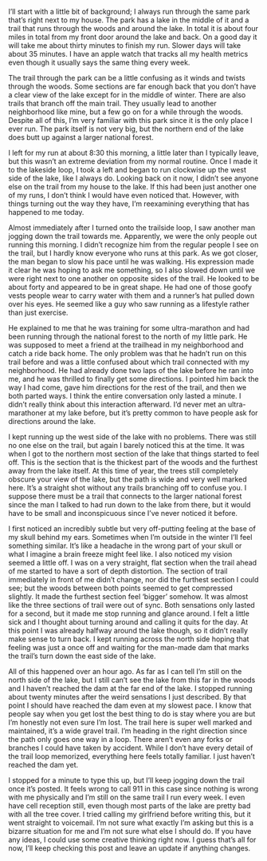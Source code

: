 I’ll start with a little bit of background; I always run through the same park that’s right next to my house. The park has a lake in the middle of it and a trail that runs through the woods and around the lake. In total it is about four miles in total from my front door around the lake and back. On a good day it will take me about thirty minutes to finish my run. Slower days will take about 35 minutes. I have an apple watch that tracks all my health metrics even though it usually says the same thing every week. 

The trail through the park can be a little confusing as it winds and twists through the woods. Some sections are far enough back that you don’t have a clear view of the lake except for in the middle of winter. There are also trails that branch off the main trail. They usually lead to another neighborhood like mine, but a few go on for a while through the woods.  Despite all of this, I’m very familiar with this park since it is the only place I ever run. The park itself is not very big, but the northern end of the lake does butt up against a larger national forest.

I left for my run at about 8:30 this morning, a little later than I typically leave, but this wasn’t an extreme deviation from my normal routine. Once I made it to the lakeside loop, I took a left and began to run clockwise up the west side of the lake, like I always do. Looking back on it now, I didn’t see anyone else on the trail from my house to the lake. If this had been just another one of my runs, I don’t think I would have even noticed that. However, with things turning out the way they have, I’m reexamining everything that has happened to me today.

Almost immediately after I turned onto the trailside loop, I saw another man jogging down the trail towards me. Apparently, we were the only people out running this morning. I didn’t recognize him from the regular people I see on the trail, but I hardly know everyone who runs at this park. As we got closer, the man began to slow his pace until he was walking. His expression made it clear he was hoping to ask me something, so I also slowed down until we were right next to one another on opposite sides of the trail. He looked to be about forty and appeared to be in great shape. He had one of those goofy vests people wear to carry water with them and a runner’s hat pulled down over his eyes. He seemed like a guy who saw running as a lifestyle rather than just exercise. 

He explained to me that he was training for some ultra-marathon and had been running through the national forest to the north of my little park. He was supposed to meet a friend at the trailhead in my neighborhood and catch a ride back home. The only problem was that he hadn’t run on this trail before and was a little confused about which trail connected with my neighborhood. He had already done two laps of the lake before he ran into me, and he was thrilled to finally get some directions. I pointed him back the way I had come, gave him directions for the rest of the trail, and then we both parted ways. I think the entire conversation only lasted a minute. I didn’t really think about this interaction afterward. I’d never met an ultra-marathoner at my lake before, but it’s pretty common to have people ask for directions around the lake. 

I kept running up the west side of the lake with no problems. There was still no one else on the trail, but again I barely noticed this at the time. It was when I got to the northern most section of the lake that things started to feel off. This is the section that is the thickest part of the woods and the furthest away from the lake itself. At this time of year, the trees still completely obscure your view of the lake, but the path is wide and very well marked here. It’s a straight shot without any trails branching off to confuse you. I suppose there must be a trail that connects to the larger national forest since the man I talked to had run down to the lake from there, but it would have to be small and inconspicuous since I’ve never noticed it before.

I first noticed an incredibly subtle but very off-putting feeling at the base of my skull behind my ears. Sometimes when I’m outside in the winter I’ll feel something similar. It’s like a headache in the wrong part of your skull or what I imagine a brain freeze might feel like. I also noticed my vision seemed a little off. I was on a very straight, flat section when the trail ahead of me started to have a sort of depth distortion. The section of trail immediately in front of me didn’t change, nor did the furthest section I could see; but the woods between both points seemed to get compressed slightly. It made the furthest section feel ‘bigger’ somehow. It was almost like the three sections of trail were out of sync. Both sensations only lasted for a second, but it made me stop running and glance around. I felt a little sick and I thought about turning around and calling it quits for the day. At this point I was already halfway around the lake though, so it didn’t really make sense to turn back. I kept running across the north side hoping that feeling was just a once off and waiting for the man-made dam that marks the trail’s turn down the east side of the lake. 

All of this happened over an hour ago. As far as I can tell I’m still on the north side of the lake, but I still can’t see the lake from this far in the woods and I haven’t reached the dam at the far end of the lake. I stopped running about twenty minutes after the weird sensations I just described. By that point I should have reached the dam even at my slowest pace. I know that people say when you get lost the best thing to do is stay where you are but I’m honestly not even sure I’m lost. The trail here is super well marked and maintained, it’s a wide gravel trail. I’m heading in the right direction since the path only goes one way in a loop. There aren’t even any forks or branches I could have taken by accident. While I don’t have every detail of the trail loop memorized, everything here feels totally familiar. I just haven’t reached the dam yet.

I stopped for a minute to type this up, but I’ll keep jogging down the trail once it’s posted. It feels wrong to call 911 in this case since nothing is wrong with me physically and I’m still on the same trail I run every week. I even have cell reception still, even though most parts of the lake are pretty bad with all the tree cover. I tried calling my girlfriend before writing this, but it went straight to voicemail. I’m not sure what exactly I’m asking but this is a bizarre situation for me and I’m not sure what else I should do. If you have any ideas, I could use some creative thinking right now. I guess that’s all for now, I’ll keep checking this post and leave an update if anything changes.